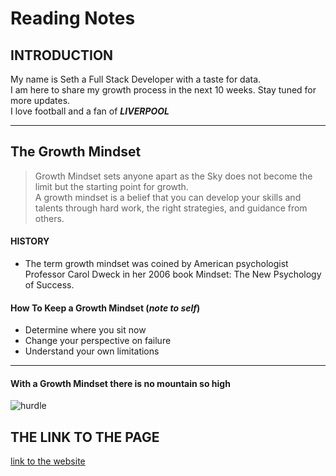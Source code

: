 # Reading Notes
## INTRODUCTION
My name is Seth a Full Stack Developer with a taste for data.   
I am here to share my growth process in the next 10 weeks. Stay tuned for more updates.  
I love football and a fan of **_LIVERPOOL_**

***

## The Growth Mindset
>Growth Mindset sets anyone apart as the Sky does not become the limit but the starting point for growth.  
A growth mindset is a belief that you can develop your skills and talents through hard work, the right strategies, and guidance from others.
#### HISTORY
- The term growth mindset was coined by American psychologist Professor Carol Dweck in her 2006 book Mindset: The New Psychology of Success.
#### How To Keep a Growth Mindset (_note to self_)

+ Determine where you sit now
+ Change your perspective on failure
+ Understand your own limitations

***
#### With a Growth Mindset there is no mountain so high
![hurdle](https://i.pinimg.com/736x/42/43/4b/42434bfc8cbe330e3d84e3c03e743d73.jpg)
## THE LINK TO THE PAGE
[link to the website](https://sethadd.github.io/Reading-notes-102/)
